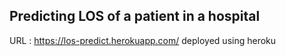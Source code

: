 ## Predicting LOS of a patient in a hospital
URL : https://los-predict.herokuapp.com/
deployed using heroku



